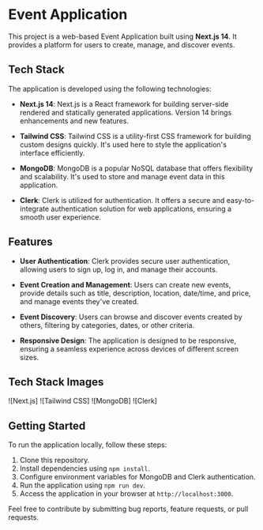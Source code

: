 # Event Application

This project is a web-based Event Application built using **Next.js 14**. It provides a platform for users to create, manage, and discover events.

## Tech Stack

The application is developed using the following technologies:

- **Next.js 14**: Next.js is a React framework for building server-side rendered and statically generated applications. Version 14 brings enhancements and new features.
  
- **Tailwind CSS**: Tailwind CSS is a utility-first CSS framework for building custom designs quickly. It's used here to style the application's interface efficiently.

- **MongoDB**: MongoDB is a popular NoSQL database that offers flexibility and scalability. It's used to store and manage event data in this application.

- **Clerk**: Clerk is utilized for authentication. It offers a secure and easy-to-integrate authentication solution for web applications, ensuring a smooth user experience.

## Features

- **User Authentication**: Clerk provides secure user authentication, allowing users to sign up, log in, and manage their accounts.

- **Event Creation and Management**: Users can create new events, provide details such as title, description, location, date/time, and price, and manage events they've created.

- **Event Discovery**: Users can browse and discover events created by others, filtering by categories, dates, or other criteria.

- **Responsive Design**: The application is designed to be responsive, ensuring a seamless experience across devices of different screen sizes.

## Tech Stack Images

![Next.js]
![Tailwind CSS]
![MongoDB]
![Clerk]

## Getting Started

To run the application locally, follow these steps:

1. Clone this repository.
2. Install dependencies using `npm install`.
3. Configure environment variables for MongoDB and Clerk authentication.
4. Run the application using `npm run dev`.
5. Access the application in your browser at `http://localhost:3000`.



Feel free to contribute by submitting bug reports, feature requests, or pull requests.

